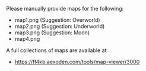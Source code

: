 Please manually provide maps for the following:
 - map1.png (Suggestion: Overworld)
 - map2.png (Suggestion: Underworld)
 - map3.png (Suggestion: Moon)
 - map4.png

A full collections of maps are available at:
 - https://ff4kb.aexoden.com/tools/map-viewer/3000
